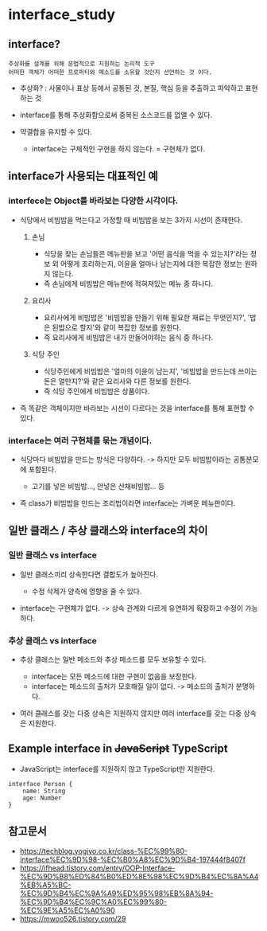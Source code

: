 # interface_study

## interface? 

    추상화를 설계를 위해 문법적으로 지원하는 논리적 도구
    어떠한 객체가 어떠한 프로퍼티와 메소드를 소유할 것인지 선언하는 것 이다.

- 추상화? : 사물이나 표상 등에서 공통된 것, 본질, 핵심 등을 추출하고 파악하고 표현하는 것

- interface를 통해 추상화함으로써 중복된 소스코드를 없앨 수 있다.

- 약결합을 유지할 수 있다.
    - interface는 구체적인 구현을 하지 않는다. = 구현체가 없다.

## interface가 사용되는 대표적인 예

### interfece는 Object를 바라보는 다양한 시각이다.
- 식당에서 비빔밥을 먹는다고 가정할 때 비빔밥을 보는 3가지 시선이 존재한다.
    1. 손님
        - 식당을 찾는 손님들은 메뉴판을 보고 '어떤 음식을 먹을 수 있는지?'라는 정보 외 어떻게 조리하는지, 이윤을 얼마나 남는지에 대한 복잡한 정보는 원하지 않는다.
        - 즉 손님에게 비빔밥은 메뉴판에 적혀져있는 메뉴 중 하나다.

    2. 요리사
        - 요리사에게 비빔밥은 '비빔밥을 만들기 위해 필요한 재료는 무엇인지?', '밥은 된밥으로 할지'와 같이 복잡한 정보를 원한다.
        - 즉 요리사에게 비빔밥은 내가 만들어야하는 음식 중 하나다.
    
    3. 식당 주인
        - 식당주인에게 비빔밥은 '얼마의 이윤이 남는지', '비빔밥을 만드는데 쓰이는 돈은 얼만지?'와 같은 요리사와 다른 정보를 원한다.
        - 즉 식당 주인에게 비빔밤은 상품이다.

- 즉 똑같은 객체이지만 바라보는 시선이 다르다는 것을 interface를 통해 표현할 수 있다.

### interface는 여러 구현체를 묶는 개념이다.
- 식당마다 비빔밥을 만드는 방식은 다양하다. -> 하지만 모두 비빔밥이라는 공통분모에 포함된다.
    - 고기를 넣은 비빔밥..., 안넣은 산채비빔밥... 등

- 즉 class가 비빔밥을 만드는 조리법이라면 interface는 가벼운 메뉴판이다.

## 일반 클래스 / 추상 클래스와 interface의 차이

### 일반 클래스 vs interface
- 일반 클래스끼리 상속한다면 결합도가 높아진다.
    - 수정 삭제가 양측에 영향을 줄 수 있다. 

- interface는 구현체가 없다. -> 상속 관계와 다르게 유연하게 확장하고 수정이 가능하다.

### 추상 클래스 vs interface
- 추상 클래스는 일반 메소드와 추상 메소드를 모두 보유할 수 있다.
    - interface는 모든 메소드에 대한 구현이 없음을 보장한다.
    - interface는 메소드의 출처가 모호해질 일이 없다. -> 메소드의 출처가 분명하다.

- 여러 클래스를 갖는 다중 상속은 지원하지 않지만 여러 interface를 갖는 다중 상속은 지원한다.

## Example interface in ~~JavaScript~~ TypeScript
- JavaScript는 interface를 지원하지 않고 TypeScript만 지원한다.
<pre><code>interface Person {
    name: String
    age: Number
}</code></pre>

## 참고문서

- https://techblog.yogiyo.co.kr/class-%EC%99%80-interface%EC%9D%98-%EC%B0%A8%EC%9D%B4-197444f8407f
- https://ifhead.tistory.com/entry/OOP-Interface-%EC%9D%B8%ED%84%B0%ED%8E%98%EC%9D%B4%EC%8A%A4%EB%A5%BC-%EC%9D%B4%EC%9A%A9%ED%95%98%EB%8A%94-%EC%9D%B4%EC%9C%A0%EC%99%80-%EC%9E%A5%EC%A0%90
- https://mwoo526.tistory.com/29